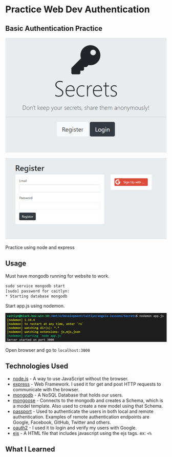 # Practice Web Dev Authentication
## Basic Authentication Practice

![](doc/images/home.png)

![](doc/images/register.png)

Practice using node and express

## Usage

Must have mongodb running for website to work.

    sudo service mongodb start
    [sudo] password for caitlyn: 
    * Starting database mongodb  

Start app.js using nodemon.

![](doc/images/nodemon.png)


Open browser and go to `localhost:3000`

## Technologies Used

* [node.js](https://nodejs.org/en/) - A way to use JavaScript without the browser.
* [express](http://expressjs.com/) - Web Framework. I used it for get and post HTTP requests to communicate with the browser. 
* [mongodb](https://www.mongodb.com/) - A NoSQL Database that holds our users.
* [mongoose](https://mongoosejs.com/) - Connects to the mongodb and creates a Schema, which is a model template. Also used to create a new model using that Schema. 
* [passport](http://www.passportjs.org/) - Used to authenticate the users in both local and remote authentication. Examples of remote authentication endpoints are Google, Facebook, GitHub, Twitter and others.  
* [oauth2](https://developers.google.com/identity/protocols/OAuth2) - I used it to login and verify my users with Google. 
* [ejs](https://ejs.co/) - A HTML file that includes javascript using the ejs tags. ex: `<%`

## What I Learned



